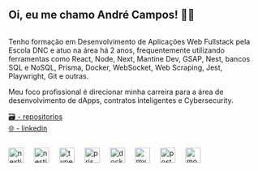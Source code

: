 <h2>Oi, eu me chamo André Campos! 🙋‍♂️</h2>
<div style="display: flex; justify-content: space-between; align-items: center" >
  <div style="width: 50vw;">
    <p>Tenho formação em Desenvolvimento de Aplicações Web Fullstack pela Escola DNC e atuo na área há 2 anos, frequentemente utilizando ferramentas como React, Node, Next, Mantine Dev, GSAP, Nest, bancos SQL e NoSQL, Prisma, Docker, WebSocket, Web Scraping, Jest, Playwright, Git e outras.</p>
    <p>Meu foco profissional é direcionar minha carreira para a área de desenvolvimento de dApps, contratos inteligentes e Cybersecurity.</p>
    <div style="display: flex; flex-direction: column">
      <a href="https://github.com/DDR23?tab=repositories">🗃️ - repositorios</a>
      <a href="https://www.linkedin.com/in/ddr23/">🌐 - linkedin</a>
    </div>
  </div>
</div>

##

<div align="left">
  <img src="https://img.shields.io/badge/Next.js-000000?logo=nextdotjs&logoColor=white&style=for-the-badge" height="30" alt="nextjs logo"  />
  <img width="12" />
  <img src="https://img.shields.io/badge/NestJS-E0234E?logo=nestjs&logoColor=white&style=for-the-badge" height="30" alt="nestjs logo"  />
  <img width="12" />
  <img src="https://img.shields.io/badge/TypeScript-3178C6?logo=typescript&logoColor=white&style=for-the-badge" height="30" alt="typescript logo"  />
  <img width="12" />
  <img src="https://img.shields.io/badge/Prisma-2D3748?logo=prisma&logoColor=white&style=for-the-badge" height="30" alt="prisma logo"  />
  <img width="12" />
  <img src="https://img.shields.io/badge/Docker-2496ED?logo=docker&logoColor=white&style=for-the-badge" height="30" alt="docker logo"  />
  <img width="12" />
  <img src="https://img.shields.io/badge/MySQL-4479A1?logo=mysql&logoColor=white&style=for-the-badge" height="30" alt="mysql logo"  />
  <img width="12" />
  <img src="https://img.shields.io/badge/PostgreSQL-4169E1?logo=postgresql&logoColor=white&style=for-the-badge" height="30" alt="postgresql logo"  />
  <img width="12" />
  <img src="https://img.shields.io/badge/MongoDB-47A248?logo=mongodb&logoColor=white&style=for-the-badge" height="30" alt="mongodb logo"  />
</div>
